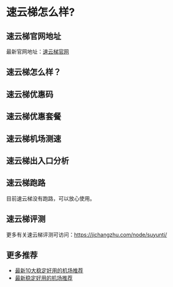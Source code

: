 # 速云梯怎么样?

## 速云梯官网地址
最新官网地址：[速云梯官网](https://dljc.affxc.com/suyunti/)

## 速云梯怎么样？


## 速云梯优惠码


## 速云梯优惠套餐


## 速云梯机场测速


## 速云梯出入口分析


## 速云梯跑路
目前速云梯没有跑路，可以放心使用。

## 速云梯评测
更多有关速云梯评测可访问：https://jichangzhu.com/node/suyunti/

## 更多推荐
 - [最新10大稳定好用的机场推荐](https://github.com/dailijichang/jichangtuijian)
 - [最新稳定好用的机场推荐](https://www.dailijichang.com/?utm_source=github&utm_medium=dailijichang-details)

